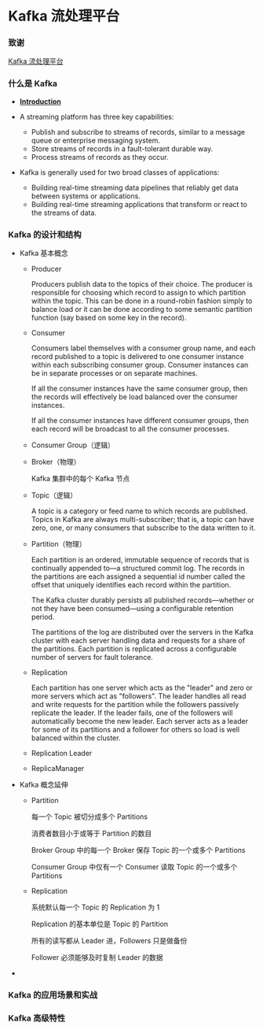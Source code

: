 # Kafka 流处理平台

### 致谢

[Kafka 流处理平台](https://www.imooc.com/learn/1043)

### 什么是 Kafka

* [**Introduction**](http://kafka.apache.org/intro)

* A streaming platform has three key capabilities:
  * Publish and subscribe to streams of records, similar to a message queue or enterprise messaging system.
  * Store streams of records in a fault-tolerant durable way.
  * Process streams of records as they occur.

* Kafka is generally used for two broad classes of applications:
  * Building real-time streaming data pipelines that reliably get data between systems or applications.
  * Building real-time streaming applications that transform or react to the streams of data.

### Kafka 的设计和结构

* Kafka 基本概念
  * Producer
  
    Producers publish data to the topics of their choice. The producer is responsible for choosing which record to assign to which partition within the topic. This can be done in a round-robin fashion simply to balance load or it can be done according to some semantic partition function (say based on some key in the record).
  
  * Consumer
  
    Consumers label themselves with a consumer group name, and each record published to a topic is delivered to one consumer instance within each subscribing consumer group. Consumer instances can be in separate processes or on separate machines. 
  
    If all the consumer instances have the same consumer group, then the records will effectively be load balanced over the consumer instances.
  
    If all the consumer instances have different consumer groups, then each record will be broadcast to all the consumer processes. 
  
  * Consumer Group（逻辑）
  
  * Broker（物理）
  
    Kafka 集群中的每个 Kafka 节点
  
  * Topic（逻辑）
  
    A topic is a category or feed name to which records are published. Topics in Kafka are always multi-subscriber; that is, a topic can have zero, one, or many consumers that subscribe to the data written to it.
  
  * Partition（物理）
  
    Each partition is an ordered, immutable sequence of records that is continually appended to—a structured commit log. The records in the partitions are each assigned a sequential id number called the offset that uniquely identifies each record within the partition. 
  
    The Kafka cluster durably persists all published records—whether or not they have been consumed—using a configurable retention period.
  
    The partitions of the log are distributed over the servers in the Kafka cluster with each server handling data and requests for a share of the partitions. Each partition is replicated across a configurable number of servers for fault tolerance. 
  
  * Replication
  
    Each partition has one server which acts as the "leader" and zero or more servers which act as "followers". The leader handles all read and write requests for the partition while the followers passively replicate the leader. If the leader fails, one of the followers will automatically become the new leader. Each server acts as a leader for some of its partitions and a follower for others so load is well balanced within the cluster. 
  
  * Replication Leader
  
  * ReplicaManager
  
* Kafka 概念延伸

  * Partition

    每一个 Topic 被切分成多个 Partitions

    消费者数目小于或等于 Partition 的数目

    Broker Group 中的每一个 Broker 保存 Topic 的一个或多个 Partitions

    Consumer Group 中仅有一个 Consumer 读取 Topic 的一个或多个 Partitions

  * Replication

    系统默认每一个 Topic 的 Replication 为 1

    Replication 的基本单位是 Topic 的 Partition

    所有的读写都从 Leader 进，Followers 只是做备份

    Follower 必须能够及时复制 Leader 的数据

* 

### Kafka 的应用场景和实战

### Kafka 高级特性